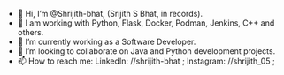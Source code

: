 - 👋 Hi, I’m @Shrijith-bhat, (Srijith S Bhat, in records).
- 👀 I am working with Python, Flask, Docker, Podman, Jenkins, C++ and others.
- 🌱 I’m currently working as a Software Developer.
- 💞️ I’m looking to collaborate on Java and Python development projects.
- 📫 How to reach me: LinkedIn: //shrijith-bhat ; Instagram: //shrijith_05 ; 

<!---
Shrijith-bhat/Shrijith-bhat is a ✨ special ✨ repository because its `README.md` (this file) appears on your GitHub profile.
You can click the Preview link to take a look at your changes.
--->
